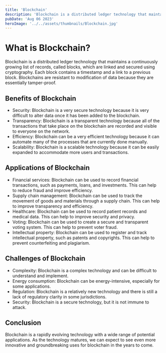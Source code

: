 ```yaml
---
title: 'Blockchain'
description: 'Blockchain is a distributed ledger technology that maintains a continuously growing list of records.'
pubDate: 'Aug 06 2023'
heroImage: '../../assets/thumbnails/Blockchain.jpg'
---
```


# What is Blockchain?

Blockchain is a distributed ledger technology that maintains a continuously growing list of records, called blocks, which are linked and secured using cryptography. Each block contains a timestamp and a link to a previous block. Blockchains are resistant to modification of data because they are essentially tamper-proof.

## Benefits of Blockchain

* Security: Blockchain is a very secure technology because it is very difficult to alter data once it has been added to the blockchain.
* Transparency: Blockchain is a transparent technology because all of the transactions that take place on the blockchain are recorded and visible to everyone on the network.
* Efficiency: Blockchain can be a very efficient technology because it can automate many of the processes that are currently done manually.
* Scalability: Blockchain is a scalable technology because it can be easily expanded to accommodate more users and transactions.

## Applications of Blockchain

* Financial services: Blockchain can be used to record financial transactions, such as payments, loans, and investments. This can help to reduce fraud and improve efficiency.
* Supply chain management: Blockchain can be used to track the movement of goods and materials through a supply chain. This can help to improve transparency and efficiency.
* Healthcare: Blockchain can be used to record patient records and medical data. This can help to improve security and privacy.
* Voting: Blockchain can be used to create a secure and transparent voting system. This can help to prevent voter fraud.
* Intellectual property: Blockchain can be used to register and track intellectual property, such as patents and copyrights. This can help to prevent counterfeiting and plagiarism.

## Challenges of Blockchain

* Complexity: Blockchain is a complex technology and can be difficult to understand and implement.
* Energy consumption: Blockchain can be energy-intensive, especially for some applications.
* Regulation: Blockchain is a relatively new technology and there is still a lack of regulatory clarity in some jurisdictions.
* Security: Blockchain is a secure technology, but it is not immune to attack.

## Conclusion

Blockchain is a rapidly evolving technology with a wide range of potential applications. As the technology matures, we can expect to see even more innovative and groundbreaking uses for blockchain in the years to come.
